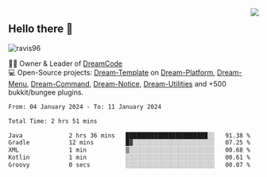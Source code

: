 <img align='right' src="https://github-readme-stats.vercel.app/api?username=Ravis96&show_icons=true">

## Hello there 👋
<p align="left"> <img src="https://komarev.com/ghpvc/?username=ravis96&label=Profile%20views&color=0e75b6&style=flat" alt="ravis96" /> </p>

👨‍💻 Owner & Leader of [DreamCode](https://github.com/DreamPoland) <br>
💻 Open-Source projects: [Dream-Template](https://github.com/DreamPoland/dream-template) on [Dream-Platform](https://github.com/DreamPoland/dream-platform), [Dream-Menu](https://github.com/DreamPoland/dream-menu), [Dream-Command](https://github.com/DreamPoland/dream-command), [Dream-Notice](https://github.com/DreamPoland/dream-notice), [Dream-Utilities](https://github.com/DreamPoland/dream-utilities) and +500 bukkit/bungee plugins.

<!--START_SECTION:waka-->

```txt
From: 04 January 2024 - To: 11 January 2024

Total Time: 2 hrs 51 mins

Java             2 hrs 36 mins   ███████████████████████░░   91.38 %
Gradle           12 mins         █▓░░░░░░░░░░░░░░░░░░░░░░░   07.25 %
XML              1 min           ▒░░░░░░░░░░░░░░░░░░░░░░░░   00.68 %
Kotlin           1 min           ░░░░░░░░░░░░░░░░░░░░░░░░░   00.61 %
Groovy           0 secs          ░░░░░░░░░░░░░░░░░░░░░░░░░   00.07 %
```

<!--END_SECTION:waka-->
